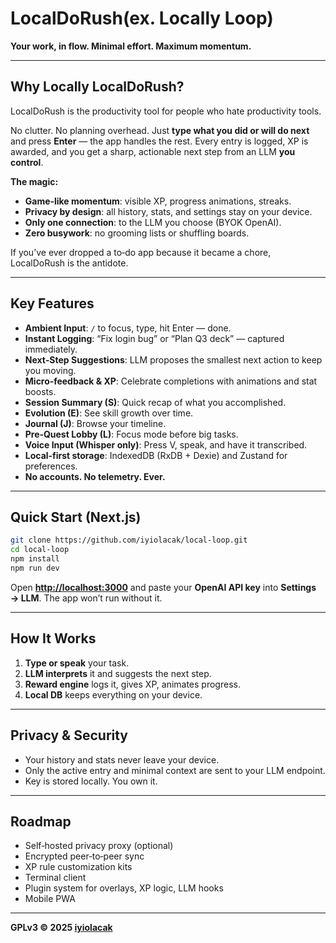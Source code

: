 # LocalDoRush(ex. Locally Loop)

**Your work, in flow. Minimal effort. Maximum momentum.**

---

## Why Locally LocalDoRush?

LocalDoRush is the productivity tool for people who hate productivity tools.

No clutter. No planning overhead. Just **type what you did or will do next** and press **Enter** — the app handles the rest. Every entry is logged, XP is awarded, and you get a sharp, actionable next step from an LLM **you control**.

**The magic:**

* **Game‑like momentum**: visible XP, progress animations, streaks.
* **Privacy by design**: all history, stats, and settings stay on your device.
* **Only one connection**: to the LLM you choose (BYOK OpenAI).
* **Zero busywork**: no grooming lists or shuffling boards.

If you’ve ever dropped a to‑do app because it became a chore, LocalDoRush is the antidote.

---

## Key Features

* **Ambient Input**: `/` to focus, type, hit Enter — done.
* **Instant Logging**: “Fix login bug” or “Plan Q3 deck” — captured immediately.
* **Next‑Step Suggestions**: LLM proposes the smallest next action to keep you moving.
* **Micro‑feedback & XP**: Celebrate completions with animations and stat boosts.
* **Session Summary (S)**: Quick recap of what you accomplished.
* **Evolution (E)**: See skill growth over time.
* **Journal (J)**: Browse your timeline.
* **Pre‑Quest Lobby (L)**: Focus mode before big tasks.
* **Voice Input (Whisper only)**: Press V, speak, and have it transcribed.
* **Local‑first storage**: IndexedDB (RxDB + Dexie) and Zustand for preferences.
* **No accounts. No telemetry. Ever.**

---

## Quick Start (Next.js)

```bash
git clone https://github.com/iyiolacak/local-loop.git
cd local-loop
npm install
npm run dev
```

Open **[http://localhost:3000](http://localhost:3000)** and paste your **OpenAI API key** into **Settings → LLM**. The app won’t run without it.

---

## How It Works

1. **Type or speak** your task.
2. **LLM interprets** it and suggests the next step.
3. **Reward engine** logs it, gives XP, animates progress.
4. **Local DB** keeps everything on your device.

---

## Privacy & Security

* Your history and stats never leave your device.
* Only the active entry and minimal context are sent to your LLM endpoint.
* Key is stored locally. You own it.

---

## Roadmap

* Self‑hosted privacy proxy (optional)
* Encrypted peer‑to‑peer sync
* XP rule customization kits
* Terminal client
* Plugin system for overlays, XP logic, LLM hooks
* Mobile PWA

---

**GPLv3 © 2025 [iyiolacak](https://github.com/iyiolacak)**
